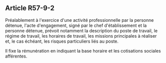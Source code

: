 Article R57-9-2
----
Préalablement à l'exercice d'une activité professionnelle par la personne
détenue, l'acte d'engagement, signé par le chef d'établissement et la personne
détenue, prévoit notamment la description du poste de travail, le régime de
travail, les horaires de travail, les missions principales à réaliser et, le cas
échéant, les risques particuliers liés au poste.

Il fixe la rémunération en indiquant la base horaire et les cotisations sociales
afférentes.
